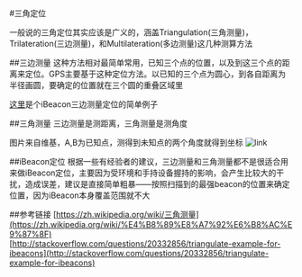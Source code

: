 #三角定位

一般说的三角定位其实应该是广义的，涵盖Triangulation(三角测量)，Trilateration(三边测量)，和Multilateration(多边测量)这几种测算方法

##三边测量
这种方法相对最简单常用，已知三个点的位置，以及到这三个点的距离来定位。GPS主要基于这种定位方法。以已知的三个点为圆心，到各自距离为半径画圆，要确定的位置就在三个圆的重叠区域里

[这里](https://github.com/jtubert/Group5_iBeacons/blob/show-work/ios/Group5iBeacons/Debug/Managers/Location/Trilateration/Trilateration.m)是个iBeacon三边测量定位的简单例子

##三角测量
三边测量是测距离，三角测量是测角度

图片来自维基，A,B为已知点，测得到未知点的两个角度就得到坐标
![link](https://upload.wikimedia.org/wikipedia/commons/8/8e/Triangulation-boat.png?1456994555585)

##iBeacon定位
根据一些有经验者的建议，三边测量和三角测量都不是很适合用来做iBeacon定位，主要因为受环境和手持设备握持的影响，会产生比较大的干扰，造成误差，建议是直接简单粗暴——按照扫描到的最强beacon的位置来确定位置，因为iBeacon本身覆盖范围就不大

##参考链接
[https://zh.wikipedia.org/wiki/三角测量](https://zh.wikipedia.org/wiki/%E4%B8%89%E8%A7%92%E6%B8%AC%E9%87%8F)  
[http://stackoverflow.com/questions/20332856/triangulate-example-for-ibeacons](http://stackoverflow.com/questions/20332856/triangulate-example-for-ibeacons)